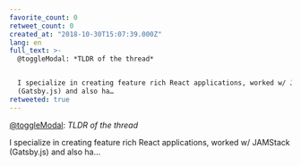 ```yaml
---
favorite_count: 0
retweet_count: 0
created_at: "2018-10-30T15:07:39.000Z"
lang: en
full_text: >-
  @toggleModal: *TLDR of the thread*


  I specialize in creating feature rich React applications, worked w/ JAMStack
  (Gatsby.js) and also ha…
retweeted: true
---
```


[@toggleModal](https://twitter.com/toggleModal): _TLDR of the thread_

I specialize in creating feature rich React applications, worked w/ JAMStack
(Gatsby.js) and also ha…
